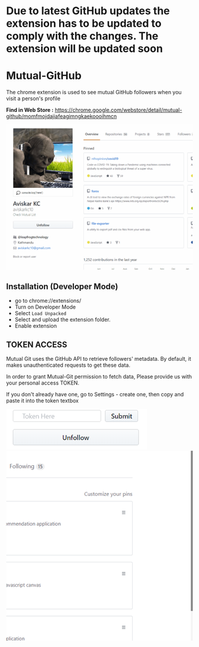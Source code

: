 # Due to latest GitHub updates the extension has to be updated to comply with the changes. The extension will be updated soon

# Mutual-GitHub

The chrome extension is used to see mutual GitHub followers when you visit a person's profile

**Find in Web Store :** https://chrome.google.com/webstore/detail/mutual-github/momfmojdajiafeagimngkaekoooihmcn

![action](https://github.com/Shreets/Mutual-GitHub/blob/master/screenshots/screen_gif.gif)

## Installation (Developer Mode)

* go to chrome://extensions/
* Turn on Developer Mode
* Select `Load Unpacked`
* Select and upload the extension folder.
* Enable extension

## TOKEN ACCESS

Mutual Git uses the GitHub API to retrieve followers' metadata. By default, it makes unauthenticated requests to get these data.

In order to grant Mutual-Git permission to fetch data, Please provide us with your personal access TOKEN.

If you don't already have one, go to Settings - create one, then copy and paste it into the token textbox


![token_box](https://github.com/Shreets/Mutual-GitHub/blob/master/screenshots/token-place.PNG)
![token_box](https://github.com/Shreets/Mutual-GitHub/blob/master/screenshots/token_gif.gif)

